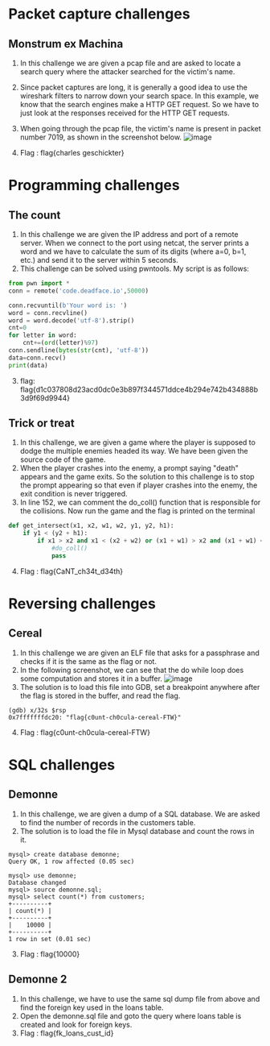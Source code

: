 # Packet capture challenges
## Monstrum ex Machina
1. In this challenge we are given a pcap file and are asked to locate a search query where the attacker searched for the victim's name.
2. Since packet captures are long, it is generally a good idea to use the wireshark filters to narrow down your search space. In this example, we know that the search engines make a HTTP GET request. So we have to just look at the responses received for the HTTP GET requests.
3. When going through the pcap file, the victim's name is present in packet number 7019, as shown in the screenshot below.
 ![image](https://user-images.githubusercontent.com/78410304/137625134-ba341e2a-227c-4b15-83c2-5989c4a7343f.png)

4. Flag : flag{charles geschickter}

# Programming challenges
## The count
1. In this challenge we are given the IP address and port of a remote server. When we connect to the port using netcat, the server prints a word and we have to calculate the sum of its digits (where a=0, b=1, etc.) and send it to the server within 5 seconds.
2. This challenge can be solved using pwntools. My script is as follows:
```python
from pwn import *
conn = remote('code.deadface.io',50000)

conn.recvuntil(b'Your word is: ')
word = conn.recvline()
word = word.decode('utf-8').strip()
cnt=0
for letter in word:
    cnt+=(ord(letter)%97)
conn.sendline(bytes(str(cnt), 'utf-8'))
data=conn.recv()
print(data)
```
3. flag: flag{d1c037808d23acd0dc0e3b897f344571ddce4b294e742b434888b3d9f69d9944}

## Trick or treat
1. In this challenge, we are given a game where the player is supposed to dodge the multiple enemies headed its way. We have been given the source code of the game.
2. When the player crashes into the enemy, a prompt saying "death" appears and the game exits. So the solution to this challenge is to stop the prompt appearing so that even if player crashes into the enemy, the exit condition is never triggered.
3. In line 152, we can comment the do\_coll() function that is responsible for the collisions. Now run the game and the flag is printed on the terminal
```python
def get_intersect(x1, x2, w1, w2, y1, y2, h1):
    if y1 < (y2 + h1):
        if x1 > x2 and x1 < (x2 + w2) or (x1 + w1) > x2 and (x1 + w1) < (x2 + w2):
            #do_coll()
            pass
```
4. Flag : flag{CaNT\_ch34t\_d34th}

# Reversing challenges
## Cereal
1. In this challenge we are given an ELF file that asks for a passphrase and checks if it is the same as the flag or not. 
2. In the following screenshot, we can see that the do while loop does some computation and stores it in a buffer.
![image](https://user-images.githubusercontent.com/78410304/137625893-bba1b2ce-8e09-4d47-ac85-3c91bb445af0.png)
3. The solution is to load this file into GDB, set a breakpoint anywhere after the flag is stored in the buffer, and read the flag.
```gdb
(gdb) x/32s $rsp
0x7fffffffdc20: "flag{c0unt-ch0cula-cereal-FTW}"
```
4. Flag : flag{c0unt-ch0cula-cereal-FTW}

# SQL challenges
## Demonne
1. In this challenge, we are given a dump of a SQL database. We are asked to find the number of records in the customers table. 
2. The solution is to load the file in Mysql database and count the rows in it.
```mysql
mysql> create database demonne;
Query OK, 1 row affected (0.05 sec)

mysql> use demonne;
Database changed
mysql> source demonne.sql;
mysql> select count(*) from customers;
+----------+
| count(*) |
+----------+
|    10000 |
+----------+
1 row in set (0.01 sec)
```
3. Flag : flag{10000}

## Demonne 2 
1. In this challenge, we have to use the same sql dump file from above and find the foreign key used in the loans table.
2. Open the demonne.sql file and goto the query where loans table is created and look for foreign keys.
3. Flag : flag{fk_loans_cust_id}
